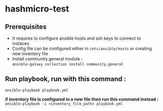 hashmicro-test
=============

Prerequisites
-------------
* It requires to configure ansible hosts and ssh keys to connect to instaces 
* Config file can be configured either in `/etc/ansible/hosts` or creating new inventory file
* Install community.general module :  
`ansible-galaxy collection install community.general`

Run playbook, run with this command :
-------------------------------------
`ansible-playbook playbook.yml`

**if inventory file is configured in a new file then run this command instead :**  
`ansible-playbook -i <inventory_file_path> playbook.yml`
